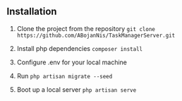 ## Installation

1. Clone the project from the repository `git clone https://github.com/ABojanNis/TaskManagerServer.git`

2. Install php dependencies `composer install`

3. Configure .env for your local machine

4. Run `php artisan migrate --seed`

5. Boot up a local server `php artisan serve`
